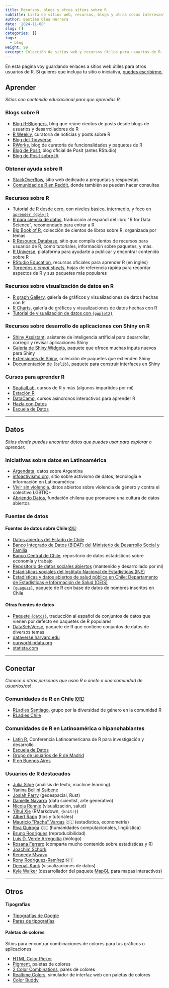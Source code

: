```yaml
---
title: Recursos, blogs y otros sitios sobre R
subtitle: Lista de sitios web, recursos, blogs y otras cosas interesantes sobre R que uso/consulto frecuentemente
author: Bastián Olea Herrera
date: '2024-11-08'
slug: []
categories: []
tags: 
  - blog
weight: 99
excerpt: Colección de sitios web y recursos útiles para usuarios de R. Incluye sitios desde donde obtener datos, blogs de usuarios de R, sitios útiles para visualización de datos, y más.
---
```


En esta página voy guardando enlaces a sitios web útiles para otros usuarios de R. Si quieres que incluya tu sitio o iniciativa, [puedes escribirme.](/contact/)


## Aprender
_Sitios con contenido educacional para que aprendas R._

### Blogs sobre R
- [Blog R-Bloggers](https://www.r-bloggers.com/), blog que reúne cientos de posts desde blogs de usuarios y desarrolladores de R
- [R Weekly](https://rweekly.org), curatoría de noticias y posts sobre R
- [Blog del Tidyverse](https://www.tidyverse.org/blog/)
- [RWorks](https://rworks.dev/), blog de curatoría de funcionalidades y paquetes de R
- [Blog de Posit](https://posit.co/blog/), blog oficial de Posit (antes RStudio)
- [Blog de Posit sobre IA](https://blogs.rstudio.com/ai/)

### Obtener ayuda sobre R
- [StackOverflow](https://stackoverflow.com/collectives/r-language), sitio web dedicado a preguntas y respuestas
- [Comunidad de R en Reddit](https://www.reddit.com/r/rstats), donde también se pueden hacer consultas

### Recursos sobre R
- [Tutorial de R desde cero](https://bastianolea.rbind.io/blog/r_introduccion/), con niveles [básico](/blog/r_introduccion/r_basico/), [intermedio](/blog/r_introduccion/r_intermedio/), y foco en [`aprender {dplyr}`](/blog/r_introduccion/dplyr_intro/)
- [R para ciencia de datos](https://es.r4ds.hadley.nz), traducción al español del libro "R for Data Science", recomendado para entrar a R
- [Big Book of R](https://www.bigbookofr.com/index.html#live-stats), colección de cientos de libros sobre R, organizada por temas
- [R Resource Database](https://www.resourcesdatabase.com), sitio que compila cientos de recursos para usuarios de R, como tutoriales, información sobre paquetes, y más.
- [R Universe](https://r-universe.dev/search), plataforma para ayudarte a publicar y encontrar contenido sobre R
- [RStudio Education](https://education.rstudio.com), recursos oficiales para aprender R (en inglés)
- [Torpedos o _cheat sheets_](https://posit.co/resources/cheatsheets/), hojas de referencia rápida para recordar aspectos de R y sus paquetes más populares

### Recursos sobre visualización de datos en R
- [R graph Gallery](https://www.r-graph-gallery.com/), galería de gráficos y visualizaciones de datos hechas con R
- [R Charts](https://r-charts.com/es/), galería de gráficos y visualizaciones de datos hechas con R
- [Tutorial de visualización de datos con `{ggplot2}`](/blog/r_introduccion/tutorial_visualizacion_ggplot/)

### Recursos sobre desarrollo de aplicaciones con Shiny en R
- [Shiny Assistant](https://shiny.posit.co/blog/posts/shiny-assistant/), asistente de inteligencia artificial para desarrollar, corregir y revisar aplicaciones Shiny
- [Galería de Shiny Widgets](http://shinyapps.dreamrs.fr/shinyWidgets/), paquete que ofrece muchas inputs nuevos para Shiny
- [Extensiones de Shiny](https://github.com/nanxstats/awesome-shiny-extensions), colección de paquetes que extienden Shiny
- [Documentación de `{bslib}`](https://rstudio.github.io/bslib/index.html), paquete para construir interfaces en Shiny

### Cursos para aprender R
- [SpatialLab](https://spatiallab.cl), cursos de R y más (algunos impartidos por mi)
- [Estación R](https://estacion-r.com)
- [DataCamp](https://www.datacamp.com), cursos asíncronos interactivos para aprender R
- [Hazla con Datos](https://hazlacondatos.com)
- [Escuela de Datos](https://escueladedatos.online)


----


## Datos
_Sitios donde puedes encontrar datos que puedes usar para explorar o aprender._

### Iniciativas sobre datos en Latinoamérica
- [Argendata](https://argendata.fund.ar), datos sobre Argentina
- [infoactivismo.org](https://infoactivismo.org/), sitio sobre activismo de datos, tecnología e información en Latinoamérica
- [Vivir sin violencia](https://www.vivirsinviolencia.org), datos abiertos sobre violencia de género y contra el colectivo LGBTIQ+
- [Abriendo Datos](https://www.abriendodatos.org), fundación chilena que promueve una cultura de datos abiertos


### Fuentes de datos

#### Fuentes de datos sobre Chile 🇨🇱
- [Datos abiertos del Estado de Chile](https://datos.gob.cl) 
- [Banco Integrado de Datos (BIDAT) del Ministerio de Desarrollo Social y Familia](https://bidat.midesof.cl/) 
- [Banco Central de Chile](https://si3.bcentral.cl/siete), repositorio de datos estadísticos sobre economía y trabajo
- [Repositorio de datos sociales abiertos](https://bastianolea.github.io/datos_sociales/) (mantenido y desarrollado por mi)
- [Estadísticas sociales del Instituto Nacional de Estadísticas (INE)](https://www.ine.gob.cl/estadisticas/)
- [Estadísticas y datos abiertos de salud pública en Chile: Departamento de Estadísticas e Información de Salud (DEIS)](https://deis.minsal.cl/#estadisticas)
- [`{guaguas}`](https://rivaquiroga.github.io/guaguas/index.html), paquete de R con base de datos de nombres inscritos en Chile

#### Otras fuentes de datos
- [Paquete `{datos}`](https://cienciadedatos.github.io/datos/), traducción al español de conjuntos de datos que vienen por defecto en paquetes de R populares
- [DataSetsVerse](https://lightbluetitan.github.io/datasetsverse/), paquete de R que contiene conjuntos de datos de diversos temas
- [dataverse.harvard.edu](https://dataverse.harvard.edu/)
- [ourworldindata.org](https://ourworldindata.org/)
- [statista.com](https://es.statista.com/)

----

## Conectar
_Conoce a otras personas que usan R o únete a una comundad de usuarios/as!_

### Comunidades de R en Chile 🇨🇱
- [RLadies Santiago](https://www.meetup.com/rladies-scl/), grupo por la diversidad de género en la comunidad R
- [RLadies Chile](https://linktr.ee/rladieschile) 


### Comunidades de R en Latinoamérica o hipanohablantes
- [Latin R](https://latinr.org), Conferencia Latinoamericana de R para investigación y desarrollo
- [Escuela de Datos](https://escueladedatos.online)
- [Grupo de usuarios de R de Madrid](https://madrid.r-es.org)
- [R en Buenos Aires](https://www.meetup.com/renbaires/?_xtd=gqFyqTIxOTE0ODE0MqFwp2FuZHJvaWQ%253D&from=ref)


### Usuarios de R destacados
- [Julia Silge](https://juliasilge.com) (análisis de texto, machine learning)
- [Yanina Bellini Saibene](https://yabellini.netlify.app)
- [Josiah Parry](https://josiahparry.com) (geoespacial, Rust)
- [Danielle Navarro](https://blog.djnavarro.net) (data scientist, arte generativo)
- [Nicola Rennie](https://nrennie.rbind.io) (visualización, salud)
- [Yihui Xie](https://yihui.org/en/) (RMarkdown, `{knitr}`)
- [Albert Rapp](https://albert-rapp.de/blog) (tips y tutoriales)
- [Mauricio "Pacha" Vargas](https://pacha.dev/blog/) 🇨🇱 (estadística, econometría)
- [Riva Quiroga](https://rivaquiroga.cl/ahora/) 🇨🇱 (humanidades computacionales, lingüística)
- [Bruno Rodrigues](https://www.brodrigues.co) (reproducibilidad)
- [Luis D. Verde Arregoitia](https://luisdva.github.io) (biólogo)
- [Rosana Ferrero](https://x.com/RosanaFerrero) (comparte mucho contenido sobre estadísticas y R)
- [Joachim Schork](https://statisticsglobe.com)
- [Kennedy Mwavu](https://x.com/kennedymwavu)
- [Rony Rodríguez-Ramírez](https://rrmaximiliano.github.io) 🇳🇮
- [Deepali Kank](https://deepalikank.in) (visualizaciones de datos)
- [Kyle Walker](https://walker-data.com) (desarrollador del paquete [MapGL](https://github.com/walkerke/mapgl) para mapas interactivos)

----

## Otros

#### Tipografías
- [Tipografías de Google](https://fonts.google.com/)
- [Pares de tipografías](https://www.fontpair.co/all)


#### Paletas de colores
Sitios para encontrar combinaciones de colores para tus gráficos o aplicaciones
- [HTML Color Picker](https://www.w3schools.com/colors/colors_picker.asp)
- [Pigment](https://pigment.shapefactory.co), paletas de colores
- [2 Color Combinations](https://2colors.colorion.co), pares de colores
- [Realtime Colors](https://www.realtimecolors.com), simulador de interfaz web con paletas de colores
- [Color Buddy](https://color-buddy.netlify.app/)

